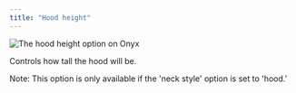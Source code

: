 ```yaml
---
title: "Hood height"
---
```


![The hood height option on Onyx](./hoodheight.svg)

Controls how tall the hood will be.

Note: This option is only available if the 'neck style' option is set to 'hood.'
